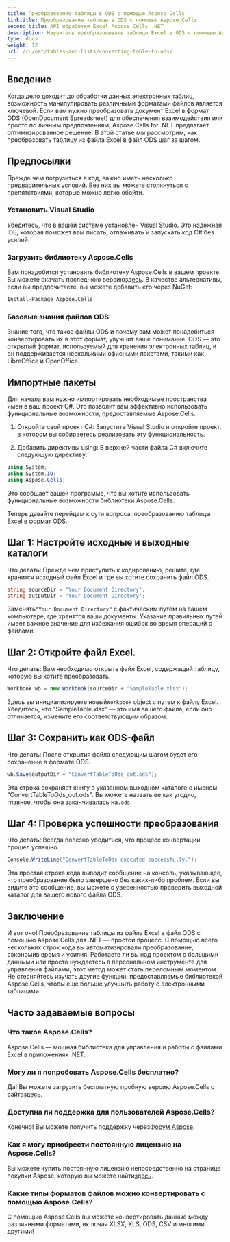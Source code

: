 ```yaml
---
title: Преобразование таблицы в ODS с помощью Aspose.Cells
linktitle: Преобразование таблицы в ODS с помощью Aspose.Cells
second_title: API обработки Excel Aspose.Cells .NET
description: Научитесь преобразовывать таблицы Excel в ODS с помощью Aspose.Cells для .NET с помощью нашего простого пошагового руководства.
type: docs
weight: 12
url: /ru/net/tables-and-lists/converting-table-to-ods/
---
```

## Введение

Когда дело доходит до обработки данных электронных таблиц, возможность манипулировать различными форматами файлов является ключевой. Если вам нужно преобразовать документ Excel в формат ODS (OpenDocument Spreadsheet) для обеспечения взаимодействия или просто по личным предпочтениям, Aspose.Cells for .NET предлагает оптимизированное решение. В этой статье мы рассмотрим, как преобразовать таблицу из файла Excel в файл ODS шаг за шагом.

## Предпосылки

Прежде чем погрузиться в код, важно иметь несколько предварительных условий. Без них вы можете столкнуться с препятствиями, которые можно легко обойти.

### Установить Visual Studio

Убедитесь, что в вашей системе установлен Visual Studio. Это надежная IDE, которая поможет вам писать, отлаживать и запускать код C# без усилий.

### Загрузить библиотеку Aspose.Cells

 Вам понадобится установить библиотеку Aspose.Cells в вашем проекте. Вы можете скачать последнюю версию[здесь](https://releases.aspose.com/cells/net/). В качестве альтернативы, если вы предпочитаете, вы можете добавить его через NuGet:

```bash
Install-Package Aspose.Cells
```

### Базовые знания файлов ODS

Знание того, что такое файлы ODS и почему вам может понадобиться конвертировать их в этот формат, улучшит ваше понимание. ODS — это открытый формат, используемый для хранения электронных таблиц, и он поддерживается несколькими офисными пакетами, такими как LibreOffice и OpenOffice.

## Импортные пакеты

Для начала вам нужно импортировать необходимые пространства имен в ваш проект C#. Это позволит вам эффективно использовать функциональные возможности, предоставляемые Aspose.Cells.

1. Откройте свой проект C#:
Запустите Visual Studio и откройте проект, в котором вы собираетесь реализовать эту функциональность.

2. Добавить директивы using:
В верхней части файла C# включите следующую директиву:

```csharp
using System;
using System.IO;
using Aspose.Cells;
```

Это сообщает вашей программе, что вы хотите использовать функциональные возможности библиотеки Aspose.Cells.

Теперь давайте перейдем к сути вопроса: преобразованию таблицы Excel в формат ODS. 

## Шаг 1: Настройте исходные и выходные каталоги

Что делать:
Прежде чем приступить к кодированию, решите, где хранится исходный файл Excel и где вы хотите сохранить файл ODS.

```csharp
string sourceDir = "Your Document Directory";
string outputDir = "Your Document Directory";
```

 Заменять`"Your Document Directory"` с фактическим путем на вашем компьютере, где хранятся ваши документы. Указание правильных путей имеет важное значение для избежания ошибок во время операций с файлами.

## Шаг 2: Откройте файл Excel.

Что делать:
Вам необходимо открыть файл Excel, содержащий таблицу, которую вы хотите преобразовать.

```csharp
Workbook wb = new Workbook(sourceDir + "SampleTable.xlsx");
```

 Здесь вы инициализируете новый`Workbook` object с путем к файлу Excel. Убедитесь, что "SampleTable.xlsx" — это имя вашего файла; если оно отличается, измените его соответствующим образом.

## Шаг 3: Сохранить как ODS-файл

Что делать:
После открытия файла следующим шагом будет его сохранение в формате ODS.

```csharp
wb.Save(outputDir + "ConvertTableToOds_out.ods");
```

Эта строка сохраняет книгу в указанном выходном каталоге с именем "ConvertTableToOds_out.ods". Вы можете назвать ее как угодно, главное, чтобы она заканчивалась на`.ods`.

## Шаг 4: Проверка успешности преобразования

Что делать:
Всегда полезно убедиться, что процесс конвертации прошел успешно.

```csharp
Console.WriteLine("ConvertTableToOds executed successfully.");
```

Эта простая строка кода выводит сообщение на консоль, указывающее, что преобразование было завершено без каких-либо проблем. Если вы видите это сообщение, вы можете с уверенностью проверить выходной каталог для вашего нового файла ODS.

## Заключение

И вот оно! Преобразование таблицы из файла Excel в файл ODS с помощью Aspose.Cells для .NET — простой процесс. С помощью всего нескольких строк кода вы автоматизировали преобразование, сэкономив время и усилия. Работаете ли вы над проектом с большими данными или просто нуждаетесь в персональном инструменте для управления файлами, этот метод может стать переломным моментом. Не стесняйтесь изучать другие функции, предоставляемые библиотекой Aspose.Cells, чтобы еще больше улучшить работу с электронными таблицами.

## Часто задаваемые вопросы

### Что такое Aspose.Cells?
Aspose.Cells — мощная библиотека для управления и работы с файлами Excel в приложениях .NET. 

### Могу ли я попробовать Aspose.Cells бесплатно?
 Да! Вы можете загрузить бесплатную пробную версию Aspose.Cells с сайта[здесь](https://releases.aspose.com/).

### Доступна ли поддержка для пользователей Aspose.Cells?
 Конечно! Вы можете получить поддержку через[Форум Aspose](https://forum.aspose.com/c/cells/9).

### Как я могу приобрести постоянную лицензию на Aspose.Cells?
 Вы можете купить постоянную лицензию непосредственно на странице покупки Aspose, которую вы можете найти[здесь](https://purchase.aspose.com/buy).

### Какие типы форматов файлов можно конвертировать с помощью Aspose.Cells?
С помощью Aspose.Cells вы можете конвертировать данные между различными форматами, включая XLSX, XLS, ODS, CSV и многими другими!
